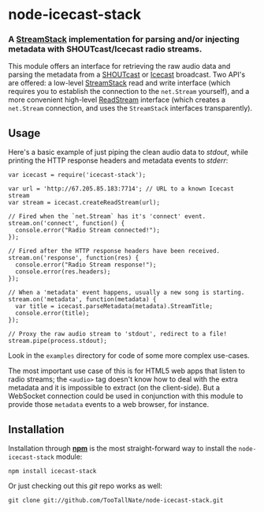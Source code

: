 node-icecast-stack
==================
### A [StreamStack][] implementation for parsing and/or injecting metadata with SHOUTcast/Icecast radio streams.

This module offers an interface for retrieving the raw audio data and
parsing the metadata from a [SHOUTcast][] or [Icecast][] broadcast. Two API's
are offered: a low-level [StreamStack][] read and write interface (which
requires you to establish the connection to the `net.Stream` yourself), and a
more convenient high-level
[ReadStream](http://nodejs.org/api.html#readable-stream-23) interface (which
creates a `net.Stream` connection, and uses the `StreamStack` interfaces
transparently).


Usage
-----

Here's a basic example of just piping the clean audio data to _stdout_,
while printing the HTTP response headers and metadata events to _stderr_:

    var icecast = require('icecast-stack');

    var url = 'http://67.205.85.183:7714'; // URL to a known Icecast stream
    var stream = icecast.createReadStream(url);

    // Fired when the `net.Stream` has it's 'connect' event.
    stream.on('connect', function() {
      console.error("Radio Stream connected!");
    });
    
    // Fired after the HTTP response headers have been received.
    stream.on('response', function(res) {
      console.error("Radio Stream response!");
      console.error(res.headers);
    });

    // When a 'metadata' event happens, usually a new song is starting.
    stream.on('metadata', function(metadata) {
      var title = icecast.parseMetadata(metadata).StreamTitle;
      console.error(title);
    });

    // Proxy the raw audio stream to 'stdout', redirect to a file!
    stream.pipe(process.stdout);

Look in the `examples` directory for code of some more complex use-cases.

The most important use case of this is for HTML5 web apps that listen to
radio streams; the `<audio>` tag doesn't know how to deal with the extra
metadata and it is impossible to extract (on the client-side). But a
WebSocket connection could be used in conjunction with this module to provide
those `metadata` events to a web browser, for instance.


Installation
------------

Installation through [__npm__](http://github.com/isaacs/npm) is the most
straight-forward way to install the `node-icecast-stack` module:

    npm install icecast-stack

Or just checking out this _git_ repo works as well:

    git clone git://github.com/TooTallNate/node-icecast-stack.git


[NodeJS]: http://nodejs.org
[StreamStack]: http://github.com/TooTallNate/node-stream-stack
[SHOUTcast]: http://www.shoutcast.com/
[Icecast]: http://icecast.org/
